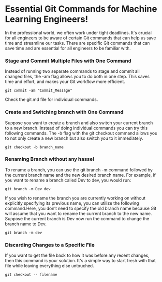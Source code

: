 #  Essential Git Commands for Machine Learning Engineers!

In the professional world, we often work under tight deadlines. It's crucial for all engineers to be aware of certain Git commands that can help us save time and streamline our tasks.
There are specific Git commands that can save time and are essential for all engineers to be familiar with.

### Stage and Commit Multiple Files with One Command
Instead of running two separate commands to stage and commit all changed files, the -am flag allows you to do both in one step.
This saves time and effort, and makes your Git workflow more efficient.
```
git commit -am "Commit_Message"

```
Check the git.md file for individual commands.


### Create and Switching branch with One Command
Suppose you want to create a branch and also switch your current branch to a new branch. Instead of doing individual commands 
you can try  this following commands.
The -b flag with the git checkout command allows you to not only create a new branch but also switch you to it immediately.

```
git checkout -b branch_name
```
### Renaming Branch without any hassel
To rename a branch, you can use the git branch -m command followed by the current branch name and the new desired branch name. For example, if you want to rename a branch called Dev to dev, you would run:
```
git branch -m Dev dev

```


If you wish to rename the branch you are currently working on without explicitly specifying its previous name, you can utilize the following command.Here, you don’t need to specify the old branch name because Git will assume that you want to rename the current branch to the new name. Suppose the current branch is Dev now run the command to change the branch name to Dev.
```
git branch -m dev
```

### Discarding Changes to a Specific File
If you want to get the file back to how it was before any recent changes, then this command is your solution. It's a simple way to start fresh with that file while leaving everything else untouched.
```
git checkout -- filename
```


